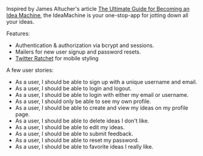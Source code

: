 Inspired by James Altucher's article [The Ultimate Guide for Becoming an Idea Machine](http://www.jamesaltucher.com/2014/05/the-ultimate-guide-for-becoming-an-idea-machine/), the IdeaMachine is your one-stop-app for jotting down all your ideas.

Features:

* Authentication & authorization via bcrypt and sessions.
* Mailers for new user signup and password resets. 
* [Twitter Ratchet](http://goratchet.com/) for mobile styling

A few user stories:

* As a user, I should be able to sign up with a unique username and email.
* As a user, I should be able to login and logout.
* As a user, I should be able to login with either my email or username.
* As a user, I should only be able to see my own profile.
* As a user, I should be able to create and view my ideas on my profile page.
* As a user, I should be able to delete ideas I don't like.
* As a user, I should be able to edit my ideas.
* As a user, I should be able to submit feedback.
* As a user, I should be able to reset my password.
* As a user, I should be able to favorite ideas I really like.